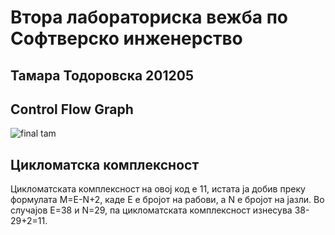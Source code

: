 # Втора лабораториска вежба по Софтверско инженерство
## Тамара Тодоровска 201205
## Control Flow Graph

![final tam](https://github.com/tam1312/SI_2023_lab2_201205-2nd/assets/129681612/6e33b22b-c459-4137-8ec9-e543877358b6)

## Цикломатска комплексност
Цикломатската комплексност на овој код е 11, истата ја добив преку формулата M=E-N+2, каде E е бројот на рабови, а N е бројот на јазли. Во случајoв Е=38 и N=29, па цикломатската комплексност изнесува 38-29+2=11.
